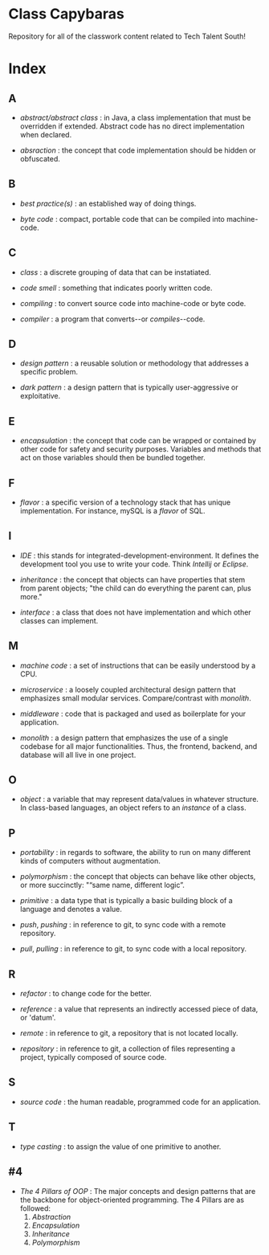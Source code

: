
# Class Capybaras

Repository for all of the classwork content related to Tech Talent South!


# Index 

## A

- *abstract/abstract class* : in Java, a class implementation that must be overridden if extended. Abstract code has no direct implementation when declared. 

- *absraction* : the concept that code implementation should be hidden or obfuscated. 

## B

- *best practice(s)* : an established way of doing things. 

- *byte code* : compact, portable code that can be compiled into machine-code. 

## C

- *class* : a discrete grouping of data that can be instatiated. 

- *code smell* : something that indicates poorly written code.

- *compiling* : to convert source code into machine-code or byte code. 

- *compiler* : a program that converts--or *compiles*--code. 

## D

- *design pattern* : a reusable solution or methodology that addresses a specific problem. 

- *dark pattern* : a design pattern that is typically user-aggressive or exploitative. 

## E

- *encapsulation* : the concept that code can be wrapped or contained by other code for safety and security purposes. Variables and methods that act on those variables should then be bundled together. 

## F

- *flavor* : a specific version of a technology stack that has unique implementation. For instance, mySQL is a *flavor* of SQL.

## I

- *IDE* : this stands for integrated-development-environment. It defines the development tool you use to write your code. Think *Intellij* or *Eclipse*. 

- *inheritance* : the concept that objects can have properties that stem from parent objects; "the child can do everything the parent can, plus more." 

- *interface* : a class that does not have implementation and which other classes can implement.

## M

- *machine code* : a set of instructions that can be easily understood by a CPU. 

- *microservice* : a loosely coupled architectural design pattern that emphasizes small modular services. Compare/contrast with *monolith*. 

- *middleware* : code that is packaged and used as boilerplate for your application. 

- *monolith* : a design pattern that emphasizes the use of a single codebase for all major functionalities. Thus, the frontend, backend, and database will all live in one project. 

## O

- *object* : a variable that may represent data/values in whatever structure. In class-based languages, an object refers to an *instance* of a class. 

## P

- *portability* : in regards to software, the ability to run on many different kinds of computers without augmentation.

- *polymorphism* : the concept that objects can behave like other objects, or more succinctly: "“same name, different logic”. 

- *primitive* : a data type that is typically a basic building block of a language and denotes a value.

- *push*, *pushing* : in reference to git, to sync code with a remote repository.

- *pull*, *pulling* : in reference to git, to sync code with a local repository. 

## R

- *refactor* : to change code for the better. 

- *reference* : a value that represents an indirectly accessed piece of data, or 'datum'. 

- *remote* : in reference to git, a repository that is not located locally. 

- *repository* : in reference to git, a collection of files representing a project, typically composed of source code.

## S

- *source code* : the human readable, programmed code for an application. 

## T

- *type casting* : to assign the value of one primitive to another. 

## #4 

- *The 4 Pillars of OOP* : The major concepts and design patterns that are the backbone for object-oriented programming. The 4 Pillars are as followed:
    1. *Abstraction*
    2. *Encapsulation*
    3. *Inheritance*
    4. *Polymorphism*














